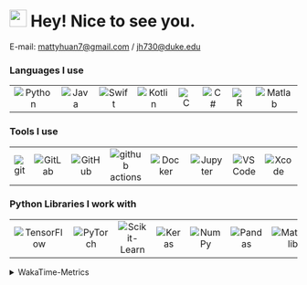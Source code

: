 <h1><img src="https://emojis.slackmojis.com/emojis/images/1531849430/4246/blob-sunglasses.gif?1531849430" width="30"/> Hey! Nice to see you.</h1>

E-mail: mattyhuan7@gmail.com / jh730@duke.edu 

<h3>Languages I use</h3>
<table>
<tr>
    <td align="center">
        <img alt="Python" src="https://img.shields.io/badge/-Python-3776AB?style=flat-square&logo=Python&logoColor=white" />
    </td>
    <td align="center">
        <img alt="Java" src="https://img.shields.io/badge/-Java-007396?style=flat-square&logo=Java&logoColor=white" />
    </td>
    <td align="center">
        <img alt="Swift" src="https://img.shields.io/badge/-Swift-FA7343?style=flat-square&logo=Swift&logoColor=white" />
    </td>
    <td align="center">
        <img alt="Kotlin" src="https://img.shields.io/badge/-Kotlin-0095D5?style=flat-square&logo=kotlin&logoColor=white" />
    </td>
    <td align="center">
        <img alt="C" src="https://img.shields.io/badge/-C-A8B9CC?style=flat-square&logo=C&logoColor=white" />
    </td>
    <td align="center">
        <img alt="C#" src="https://img.shields.io/badge/-C%23-239120?style=flat-square&logo=C-Sharp&logoColor=white" />
    </td>
    <td align="center">
        <img alt="R" src="https://img.shields.io/badge/-R-276DC3?style=flat-square&logo=r&logoColor=white" />
    </td>
    <td align="center">
        <img alt="Matlab" src="https://img.shields.io/badge/-Matlab-0076A8?style=flat-square&logo=mathworks&logoColor=white" />
    </td>
</tr>
</table>

<h3>Tools I use</h3>
<table>
<tr>
    <td align="center">
        <img alt="git" src="https://img.shields.io/badge/-Git-F05032?style=flat-square&logo=git&logoColor=white" />
    </td>
    <td align="center">
        <img alt="GitLab" src="https://img.shields.io/badge/-GitLab-FCA121?style=flat-square&logo=gitlab&logoColor=white" />
    </td>
    <td align="center">
        <img alt="GitHub" src="https://img.shields.io/badge/-GitHub-181717?style=flat-square&logo=github&logoColor=white" />
    </td>
    <td align="center">
        <img alt="github actions" src="https://img.shields.io/badge/-Github_Actions-2088FF?style=flat-square&logo=github-actions&logoColor=white" />
    </td>
    <td align="center">
        <img alt="Docker" src="https://img.shields.io/badge/-Docker-46a2f1?style=flat-square&logo=docker&logoColor=white" />
    </td>
    <td align="center">
        <img alt="Jupyter" src="https://img.shields.io/badge/-Jupyter%20Notebook-F37626?style=flat-square&logo=Jupyter&logoColor=white" />
    </td>
    <td align="center">
        <img alt="VS Code" src="https://img.shields.io/badge/-VS%20Code-007ACC?style=flat-square&logo=visual-studio-code&logoColor=white" />
    </td>
    <td align="center">
        <img alt="Xcode" src="https://img.shields.io/badge/-Xcode-1575F9?style=flat-square&logo=Xcode&logoColor=white" />
    </td>
    <td align="center">
        <img alt="Android Studio" src="https://img.shields.io/badge/-Android%20Studio-3DDC84?style=flat-square&logo=android-studio&logoColor=white" />
    </td>
    <td align="center">
        <img alt="Unity" src="https://img.shields.io/badge/-Unity-000000?style=flat-square&logo=unity&logoColor=white" />
    </td>
</tr>
</table>

<h3>Python Libraries I work with</h3>
<table>
<tr>
    <td align="center">
        <img alt="TensorFlow" src="https://img.shields.io/badge/-TensorFlow-FF6F00?style=flat-square&logo=TensorFlow&logoColor=white" />
    </td>
    <td align="center">
        <img alt="PyTorch" src="https://img.shields.io/badge/-PyTorch-EE4C2C?style=flat-square&logo=PyTorch&logoColor=white" />
    </td>
    <td align="center">
        <img alt="Scikit-Learn" src="https://img.shields.io/badge/-Scikit%20Learn-F7931E?style=flat-square&logo=scikit-learn&logoColor=white" />
    </td>
    <td align="center">
        <img alt="Keras" src="https://img.shields.io/badge/-Keras-D00000?style=flat-square&logo=Keras&logoColor=white" />
    </td>
    <td align="center">
        <img alt="NumPy" src="https://img.shields.io/badge/-NumPy-013243?style=flat-square&logo=numpy&logoColor=white" />
    </td>
    <td align="center">
        <img alt="Pandas" src="https://img.shields.io/badge/-Pandas-150458?style=flat-square&logo=pandas&logoColor=white" />
    </td>
    <td align="center">
        <img alt="Matplotlib" src="https://img.shields.io/badge/-Matplotlib-3776AB?style=flat-square&logo=matplotlib&logoColor=white" />
    </td>
    <td align="center">
        <img alt="Seaborn" src="https://img.shields.io/badge/-Seaborn-3776AB?style=flat-square&logo=seaborn&logoColor=white" />
    </td>
</tr>
</table>

<details>
  <summary>WakaTime-Metrics</summary>
  <br>
  
<!--START_SECTION:waka-->
![Code Time](http://img.shields.io/badge/Code%20Time-147%20hrs%2055%20mins-blue)

**I'm a Night 🦉** 

```text
🌞 Morning                86 commits          █████░░░░░░░░░░░░░░░░░░░░   21.03 % 
🌆 Daytime                67 commits          ████░░░░░░░░░░░░░░░░░░░░░   16.38 % 
🌃 Evening                203 commits         ████████████░░░░░░░░░░░░░   49.63 % 
🌙 Night                  53 commits          ███░░░░░░░░░░░░░░░░░░░░░░   12.96 % 
```
📅 **I'm Most Productive on Thursday** 

```text
Monday                   41 commits          ███░░░░░░░░░░░░░░░░░░░░░░   10.02 % 
Tuesday                  69 commits          ████░░░░░░░░░░░░░░░░░░░░░   16.87 % 
Wednesday                28 commits          ██░░░░░░░░░░░░░░░░░░░░░░░   06.85 % 
Thursday                 128 commits         ████████░░░░░░░░░░░░░░░░░   31.30 % 
Friday                   63 commits          ████░░░░░░░░░░░░░░░░░░░░░   15.40 % 
Saturday                 25 commits          ██░░░░░░░░░░░░░░░░░░░░░░░   06.11 % 
Sunday                   55 commits          ███░░░░░░░░░░░░░░░░░░░░░░   13.45 % 
```


📊 **This Week I Spent My Time On** 

```text
💬 Programming Languages: 
Python                   6 hrs 32 mins       ████████████████░░░░░░░░░   65.89 % 
Swift                    2 hrs 50 mins       ███████░░░░░░░░░░░░░░░░░░   28.58 % 
Other                    18 mins             █░░░░░░░░░░░░░░░░░░░░░░░░   03.16 % 
Groovy                   10 mins             ░░░░░░░░░░░░░░░░░░░░░░░░░   01.72 % 
Markdown                 3 mins              ░░░░░░░░░░░░░░░░░░░░░░░░░   00.60 % 

🐱‍💻 Projects: 
JustForFun               5 hrs 57 mins       ███████████████░░░░░░░░░░   60.02 % 
CS193P-Demo              2 hrs 9 mins        █████░░░░░░░░░░░░░░░░░░░░   21.73 % 
flower                   1 hr 17 mins        ███░░░░░░░░░░░░░░░░░░░░░░   13.10 % 
huanjingheng             19 mins             █░░░░░░░░░░░░░░░░░░░░░░░░   03.26 % 
dyn_flower_android_drf   10 mins             ░░░░░░░░░░░░░░░░░░░░░░░░░   01.71 % 
```


 Last Updated on 07/15/2023 06:13:12 UTC
<!--END_SECTION:waka-->
</details>
